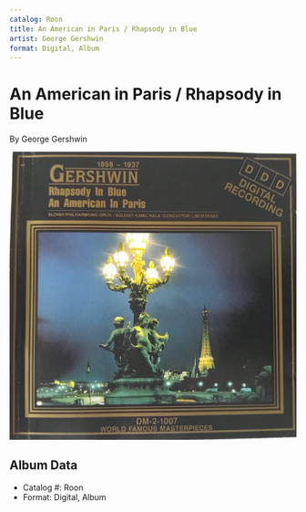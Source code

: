 ```yaml
---
catalog: Roon
title: An American in Paris / Rhapsody in Blue
artist: George Gershwin
format: Digital, Album
---
```


# An American in Paris / Rhapsody in Blue

By George Gershwin

![](../../assets/albumcovers/George_Gershwin-An_American_in_Paris_-_Rhapsody_in_Blue.png)

## Album Data

- Catalog #: Roon
- Format: Digital, Album

